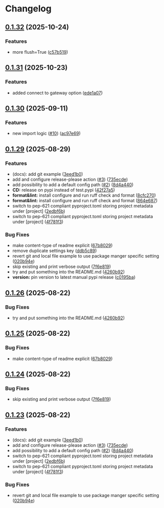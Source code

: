 # Changelog

## [0.1.32](https://github.com/zalf-rpm/mas_python_common/compare/v0.1.31...v0.1.32) (2025-10-24)


### Features

* more flush=True ([c57b519](https://github.com/zalf-rpm/mas_python_common/commit/c57b5191ce564daf7215dece10b9b04a6f4c8ae7))

## [0.1.31](https://github.com/zalf-rpm/mas_python_common/compare/v0.1.30...v0.1.31) (2025-10-23)


### Features

* added connect to gateway option ([ede1a07](https://github.com/zalf-rpm/mas_python_common/commit/ede1a070dd8998e7512e18cbcefb19c9455d8066))

## [0.1.30](https://github.com/zalf-rpm/mas_python_common/compare/v0.1.29...v0.1.30) (2025-09-11)


### Features

* new import logic ([#10](https://github.com/zalf-rpm/mas_python_common/issues/10)) ([ac97e69](https://github.com/zalf-rpm/mas_python_common/commit/ac97e69a512e143ffd0f3be0ec66383dc8ad97a7))

## [0.1.29](https://github.com/zalf-rpm/mas_python_common/compare/v0.1.28...v0.1.29) (2025-08-29)


### Features

* (docs): add git example ([3eed1b0](https://github.com/zalf-rpm/mas_python_common/commit/3eed1b0ecd993f0a0481822f4bd19546fbad4d22))
* add and configure release-please action ([#3](https://github.com/zalf-rpm/mas_python_common/issues/3)) ([735ecde](https://github.com/zalf-rpm/mas_python_common/commit/735ecde7f8a60005415cc7f56dc685eb17a7c0da))
* add possibility to add a default config path ([#2](https://github.com/zalf-rpm/mas_python_common/issues/2)) ([8d4a440](https://github.com/zalf-rpm/mas_python_common/commit/8d4a440284aa399d19e93940e1ad063cb27bcc9d))
* **CD:** release on pypi instead of test.pypi ([42f27a5](https://github.com/zalf-rpm/mas_python_common/commit/42f27a558a1d130581927c820fdda054a68885a3))
* **format&lint:** install configure and run ruff check and format ([8cfc270](https://github.com/zalf-rpm/mas_python_common/commit/8cfc270ff636244de40de96ad3300a9e5eaa924a))
* **format&lint:** install configure and run ruff check and format ([864e687](https://github.com/zalf-rpm/mas_python_common/commit/864e687b181b3fa465768f072fe9201104690f66))
* switch to pep-621 compliant pyproject.toml storing project metadata under [project] ([2edbf6b](https://github.com/zalf-rpm/mas_python_common/commit/2edbf6b1838a77f8e43953f720be598a388c3d18))
* switch to pep-621 compliant pyproject.toml storing project metadata under [project] ([4f781f3](https://github.com/zalf-rpm/mas_python_common/commit/4f781f36a6b1bb60d9e0a952b0439ef93ad7a5b9))


### Bug Fixes

* make content-type of readme explicit ([67b8029](https://github.com/zalf-rpm/mas_python_common/commit/67b8029395333ca0b8b0dbbe7069f25b4fc04d0d))
* remove duplicate settings key ([ddb5c89](https://github.com/zalf-rpm/mas_python_common/commit/ddb5c89433090e0d36011c68764fbd063c302850))
* revert git and local file example to use package manger specific setting ([020b94e](https://github.com/zalf-rpm/mas_python_common/commit/020b94e1af3796db3df263f3a86257e02c1387ab))
* skip existing and print verbose output ([7f6e819](https://github.com/zalf-rpm/mas_python_common/commit/7f6e819853a50868426deccbf33c1d0891be6c20))
* try and put something into the README.md ([4260b92](https://github.com/zalf-rpm/mas_python_common/commit/4260b928baf256fbe1fc3b7eb428b37cde36dbb4))
* **version:** pin version to latest manual pypi release ([c0195ba](https://github.com/zalf-rpm/mas_python_common/commit/c0195ba637fc1431f9791a1aedc63b21adf262b7))

## [0.1.26](https://github.com/zalf-rpm/mas_python_common/compare/v0.1.25...v0.1.26) (2025-08-22)


### Bug Fixes

* try and put something into the README.md ([4260b92](https://github.com/zalf-rpm/mas_python_common/commit/4260b928baf256fbe1fc3b7eb428b37cde36dbb4))

## [0.1.25](https://github.com/zalf-rpm/mas_python_common/compare/v0.1.24...v0.1.25) (2025-08-22)


### Bug Fixes

* make content-type of readme explicit ([67b8029](https://github.com/zalf-rpm/mas_python_common/commit/67b8029395333ca0b8b0dbbe7069f25b4fc04d0d))

## [0.1.24](https://github.com/zalf-rpm/mas_python_common/compare/v0.1.23...v0.1.24) (2025-08-22)


### Bug Fixes

* skip existing and print verbose output ([7f6e819](https://github.com/zalf-rpm/mas_python_common/commit/7f6e819853a50868426deccbf33c1d0891be6c20))

## [0.1.23](https://github.com/zalf-rpm/mas_python_common/compare/v0.1.22...v0.1.23) (2025-08-22)


### Features

* (docs): add git example ([3eed1b0](https://github.com/zalf-rpm/mas_python_common/commit/3eed1b0ecd993f0a0481822f4bd19546fbad4d22))
* add and configure release-please action ([#3](https://github.com/zalf-rpm/mas_python_common/issues/3)) ([735ecde](https://github.com/zalf-rpm/mas_python_common/commit/735ecde7f8a60005415cc7f56dc685eb17a7c0da))
* add possibility to add a default config path ([#2](https://github.com/zalf-rpm/mas_python_common/issues/2)) ([8d4a440](https://github.com/zalf-rpm/mas_python_common/commit/8d4a440284aa399d19e93940e1ad063cb27bcc9d))
* switch to pep-621 compliant pyproject.toml storing project metadata under [project] ([2edbf6b](https://github.com/zalf-rpm/mas_python_common/commit/2edbf6b1838a77f8e43953f720be598a388c3d18))
* switch to pep-621 compliant pyproject.toml storing project metadata under [project] ([4f781f3](https://github.com/zalf-rpm/mas_python_common/commit/4f781f36a6b1bb60d9e0a952b0439ef93ad7a5b9))


### Bug Fixes

* revert git and local file example to use package manger specific setting ([020b94e](https://github.com/zalf-rpm/mas_python_common/commit/020b94e1af3796db3df263f3a86257e02c1387ab))
